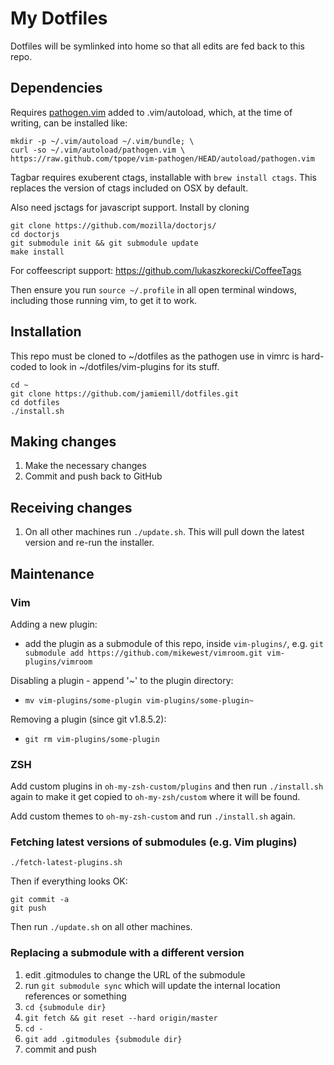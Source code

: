 My Dotfiles
===========

Dotfiles will be symlinked into home so that all edits are fed back to this
repo.


Dependencies
------------

Requires [pathogen.vim](https://github.com/tpope/vim-pathogen) added to
.vim/autoload, which, at the time of writing, can be installed like:

	mkdir -p ~/.vim/autoload ~/.vim/bundle; \
	curl -so ~/.vim/autoload/pathogen.vim \
    https://raw.github.com/tpope/vim-pathogen/HEAD/autoload/pathogen.vim

Tagbar requires exuberent ctags, installable with `brew install ctags`.
This replaces the version of ctags included on OSX by default.

Also need jsctags for javascript support. Install by cloning

    git clone https://github.com/mozilla/doctorjs/
    cd doctorjs
    git submodule init && git submodule update
    make install

For coffeescript support: https://github.com/lukaszkorecki/CoffeeTags

Then ensure you run `source ~/.profile` in all open terminal windows,
including those running vim, to get it to work.

Installation
------------

This repo must be cloned to ~/dotfiles as the pathogen use in vimrc
is hard-coded to look in ~/dotfiles/vim-plugins for its stuff.

	cd ~
	git clone https://github.com/jamiemill/dotfiles.git
	cd dotfiles
	./install.sh

Making changes
--------------

  1. Make the necessary changes
  2. Commit and push back to GitHub

Receiving changes
-----------------

  1. On all other machines run `./update.sh`. This will pull down the
     latest version and re-run the installer.

Maintenance
-----------

### Vim

Adding a new plugin:
  - add the plugin as a submodule of this repo, inside `vim-plugins/`, e.g.
  `git submodule add https://github.com/mikewest/vimroom.git vim-plugins/vimroom`

Disabling a plugin - append '~' to the plugin directory:
  - `mv vim-plugins/some-plugin vim-plugins/some-plugin~`

Removing a plugin (since git v1.8.5.2):
  - `git rm vim-plugins/some-plugin`

### ZSH

Add custom plugins in `oh-my-zsh-custom/plugins` and then run `./install.sh` again
to make it get copied to `oh-my-zsh/custom` where it will be found.

Add custom themes to `oh-my-zsh-custom` and run `./install.sh` again.


### Fetching latest versions of submodules (e.g. Vim plugins)

    ./fetch-latest-plugins.sh

Then if everything looks OK:

    git commit -a
    git push

Then run `./update.sh` on all other machines.

### Replacing a submodule with a different version

  1. edit .gitmodules to change the URL of the submodule
  2. run `git submodule sync` which will update the internal location
     references or something
  3. `cd {submodule dir}`
  4. `git fetch && git reset --hard origin/master`
  5. `cd -`
  6. `git add .gitmodules {submodule dir}`
  7. commit and push

